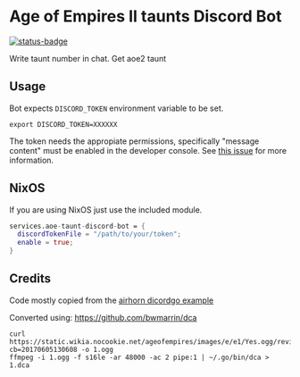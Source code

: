 # Age of Empires II taunts Discord Bot

[![status-badge](https://build.lounge.rocks/api/badges/pinpox/aoe-taunt-discord-bot/status.svg)](https://build.lounge.rocks/pinpox/aoe-taunt-discord-bot)

Write taunt number in chat. Get aoe2 taunt

## Usage

Bot expects `DISCORD_TOKEN` environment variable to be set.

```
export DISCORD_TOKEN=XXXXXX
```

The token needs the appropiate permissions, specifically "message content" must
be enabled in the developer console. See [this
issue](https://github.com/bwmarrin/discordgo/issues/1270) for more information.

## NixOS

If you are using NixOS just use the included module.

```nix
services.aoe-taunt-discord-bot = {
  discordTokenFile = "/path/to/your/token";
  enable = true;
}
```

## Credits

Code mostly copied from the [airhorn dicordgo
example](https://github.com/bwmarrin/discordgo/tree/master/examples/airhorn)

Converted using:
https://github.com/bwmarrin/dca

```
curl https://static.wikia.nocookie.net/ageofempires/images/e/e1/Yes.ogg/revision/latest?cb=20170605130608 -o 1.ogg
ffmpeg -i 1.ogg -f s16le -ar 48000 -ac 2 pipe:1 | ~/.go/bin/dca > 1.dca
```
